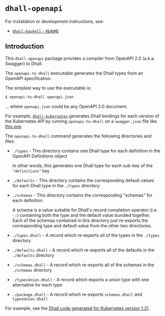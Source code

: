 # `dhall-openapi`

For installation or development instructions, see:

* [`dhall-haskell` - `README`](https://github.com/dhall-lang/dhall-haskell/blob/master/README.md)

## Introduction

This `dhall-openapi` package provides a compiler from OpenAPI 2.0 (a.k.a. Swagger)
to Dhall.

The `openapi-to-dhall` executable generates the Dhall types from an OpenAPI
specification.

The simplest way to use the executable is:

```bash
$ openapi-to-dhall openapi.json
```

… where `openapi.json` could be any OpenAPI 2.0 document.

For example,
[`dhall-kubernetes`](https://github.com/dhall-lang/dhall-kubernetes) generates
Dhall bindings for each version of the Kubernetes API by running
`openapi-to-dhall` on a `swagger.json` file like
[this one](https://raw.githubusercontent.com/kubernetes/kubernetes/master/api/openapi-spec/swagger.json).

The `openapi-to-dhall` command generates the following directories and files:

* `./types` - This directory contains one Dhall type for each definition in the
  OpenAPI Definitions object

  In other words, this generates one Dhall type for each sub-key of the
  `"definitions"` key

* `./defaults` - This directory contains the corresponding default values for
  each Dhall type in the `./types` directory

* `./schemas` - This directory contains the corresponding "schemas" for each
  definition

  A schema is a value suitable for Dhall's record completion operator (i.e.
  `::`) containing both the type and the default value bundled together.  Each
  of the schemas contained in this directory just re-exports the corresponding
  type and default value from the other two directories.

* `./types.dhall` - A record which re-exports all of the types in the `./types`
  directory

* `./defaults.dhall` - A record which re-exports all of the defaults in the
  `./defaults` directory

* `./schemas.dhall` - A record which re-exports all of the schemas in the
  `./schemas` directory

* `./typesUnion.dhall` - A record which exports a union type with one
  alternative for each type

* `./package.dhall` - A record which re-exports `schemas.dhall` and
  `typesUnion.dhall`

For example, see the
[Dhall code generated for Kubernetes version 1.21](https://github.com/dhall-lang/dhall-kubernetes/tree/master/1.21).
